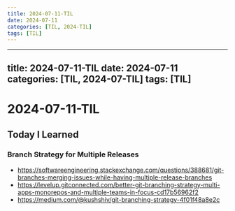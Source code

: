 ```yaml
---
title: 2024-07-11-TIL
date: 2024-07-11
categories: [TIL, 2024-TIL]
tags: [TIL]
---
```


---
title: 2024-07-11-TIL
date: 2024-07-11
categories: [TIL, 2024-07-TIL]
tags: [TIL]
---

# 2024-07-11-TIL

## Today I Learned

### Branch Strategy for Multiple Releases

- https://softwareengineering.stackexchange.com/questions/388681/git-branches-merging-issues-while-having-multiple-release-branches
- https://levelup.gitconnected.com/better-git-branching-strategy-multi-apps-monorepos-and-multiple-teams-in-focus-cd17b56962f2
- https://medium.com/@kushshiv/git-branching-strategy-4f01f48a8e2c